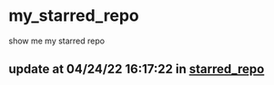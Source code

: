 # my_starred_repo
show me my starred repo

update at 04/24/22 16:17:22 in [starred_repo](./index.html)
---

